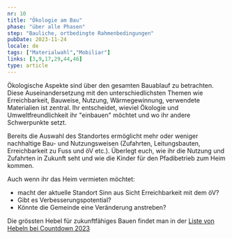 ```yaml
---
nr: 10
title: "Ökologie am Bau"
phase: "über alle Phasen"
step: "Bauliche, ortbedingte Rahmenbedingungen"
pubDate: 2023-11-24
locale: de
tags: ["Materialwahl","Mobiliar"]
links: [3,9,17,29,44,46]
type: article
---
```


Ökologische Aspekte sind über den gesamten Bauablauf zu betrachten. Diese Auseinandersetzung mit den unterschiedlichsten Themen wie Erreichbarkeit, Bauweise, Nutzung, Wärmegewinnung, verwendete Materialien ist zentral. Ihr entscheidet, wieviel Ökologie und Umweltfreundlichkeit ihr "einbauen" möchtet und wo ihr andere Schwerpunkte setzt.

Bereits die Auswahl des Standortes ermöglicht mehr oder weniger nachhaltige Bau- und Nutzungsweisen (Zufahrten, Leitungsbauten, Erreichbarkeit zu Fuss und öV etc.). Überlegt euch, wie ihr die Nutzung und Zufahrten in Zukunft seht und wie die Kinder für den Pfadibetrieb zum Heim kommen.

Auch wenn ihr das Heim vermieten möchtet:

- macht der aktuelle Standort Sinn aus Sicht Erreichbarkeit mit dem öV?
- Gibt es Verbesserungspotential?
- Könnte die Gemeinde eine Veränderung anstreben?

Die grössten Hebel für zukunftfähiges Bauen findet man in der [Liste von Hebeln bei Countdown 2023](https://countdown2030.ch/hebel/)
